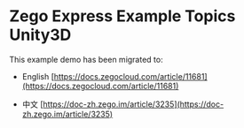# Zego Express Example Topics Unity3D

This example demo has been migrated to:

- English [https://docs.zegocloud.com/article/11681](https://docs.zegocloud.com/article/11681)

- 中文 [https://doc-zh.zego.im/article/3235](https://doc-zh.zego.im/article/3235)
